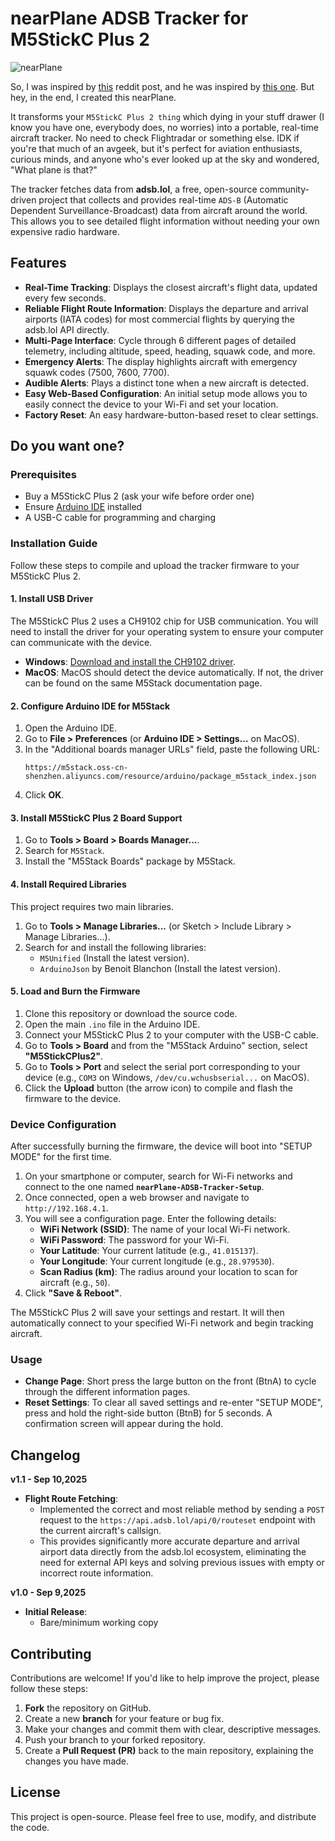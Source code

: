 # nearPlane ADSB Tracker for M5StickC Plus 2

![nearPlane](https://i.imgur.com/vP2evm9.jpeg)


So, I was inspired by [this](https://www.reddit.com/r/ADSB/comments/1nbsb3c/inspired_by_ufil1983s_nearest_aircraft_display_i/) reddit post, and he was inspired by [this one](https://www.reddit.com/r/ADSB/comments/1nb56ld/nearest_aircraft_display/). But hey, in the end, I created this nearPlane.

It transforms your `M5StickC Plus 2 thing` which dying in your stuff drawer (I know you have one, everybody does, no worries) into a portable, real-time aircraft tracker. No need to check Flightradar or something else. IDK if you're that much of an avgeek, but it's perfect for aviation enthusiasts, curious minds, and anyone who's ever looked up at the sky and wondered, "What plane is that?"

The tracker fetches data from **adsb.lol**, a free, open-source community-driven project that collects and provides real-time `ADS-B` (Automatic Dependent Surveillance-Broadcast) data from aircraft around the world. This allows you to see detailed flight information without needing your own expensive radio hardware.

## Features

*   **Real-Time Tracking**: Displays the closest aircraft's flight data, updated every few seconds.
*   **Reliable Flight Route Information**: Displays the departure and arrival airports (IATA codes) for most commercial flights by querying the adsb.lol API directly.
*   **Multi-Page Interface**: Cycle through 6 different pages of detailed telemetry, including altitude, speed, heading, squawk code, and more.
*   **Emergency Alerts**: The display highlights aircraft with emergency squawk codes (7500, 7600, 7700).
*   **Audible Alerts**: Plays a distinct tone when a new aircraft is detected.
*   **Easy Web-Based Configuration**: An initial setup mode allows you to easily connect the device to your Wi-Fi and set your location.
*   **Factory Reset**: An easy hardware-button-based reset to clear settings.

## Do you want one?

### Prerequisites

*   Buy a M5StickC Plus 2 (ask your wife before order one)
*   Ensure [Arduino IDE](https://www.arduino.cc/en/software) installed
*   A USB-C cable for programming and charging

### Installation Guide

Follow these steps to compile and upload the tracker firmware to your M5StickC Plus 2.

#### 1. Install USB Driver

The M5StickC Plus 2 uses a CH9102 chip for USB communication. You will need to install the driver for your operating system to ensure your computer can communicate with the device.

*   **Windows**: [Download and install the CH9102 driver](https://docs.m5stack.com/en/core/M5StickC%20PLUS2).
*   **MacOS**: MacOS should detect the device automatically. If not, the driver can be found on the same M5Stack documentation page.

#### 2. Configure Arduino IDE for M5Stack

1.  Open the Arduino IDE.
2.  Go to **File > Preferences** (or **Arduino IDE > Settings...** on MacOS).
3.  In the "Additional boards manager URLs" field, paste the following URL:
    ```
    https://m5stack.oss-cn-shenzhen.aliyuncs.com/resource/arduino/package_m5stack_index.json
    ```
4.  Click **OK**.

#### 3. Install M5StickC Plus 2 Board Support

1.  Go to **Tools > Board > Boards Manager...**.
2.  Search for `M5Stack`.
3.  Install the "M5Stack Boards" package by M5Stack.

#### 4. Install Required Libraries

This project requires two main libraries.

1.  Go to **Tools > Manage Libraries...** (or Sketch > Include Library > Manage Libraries...).
2.  Search for and install the following libraries:
    *   `M5Unified` (Install the latest version).
    *   `ArduinoJson` by Benoit Blanchon (Install the latest version).

#### 5. Load and Burn the Firmware

1.  Clone this repository or download the source code.
2.  Open the main `.ino` file in the Arduino IDE.
3.  Connect your M5StickC Plus 2 to your computer with the USB-C cable.
4.  Go to **Tools > Board** and from the "M5Stack Arduino" section, select **"M5StickCPlus2"**.
5.  Go to **Tools > Port** and select the serial port corresponding to your device (e.g., `COM3` on Windows, `/dev/cu.wchusbserial...` on MacOS).
6.  Click the **Upload** button (the arrow icon) to compile and flash the firmware to the device.

### Device Configuration

After successfully burning the firmware, the device will boot into "SETUP MODE" for the first time.

1.  On your smartphone or computer, search for Wi-Fi networks and connect to the one named **`nearPlane-ADSB-Tracker-Setup`**.
2.  Once connected, open a web browser and navigate to `http://192.168.4.1`.
3.  You will see a configuration page. Enter the following details:
    *   **WiFi Network (SSID)**: The name of your local Wi-Fi network.
    *   **WiFi Password**: The password for your Wi-Fi.
    *   **Your Latitude**: Your current latitude (e.g., `41.015137`).
    *   **Your Longitude**: Your current longitude (e.g., `28.979530`).
    *   **Scan Radius (km)**: The radius around your location to scan for aircraft (e.g., `50`).
4.  Click **"Save & Reboot"**.

The M5StickC Plus 2 will save your settings and restart. It will then automatically connect to your specified Wi-Fi network and begin tracking aircraft.

### Usage

*   **Change Page**: Short press the large button on the front (BtnA) to cycle through the different information pages.
*   **Reset Settings**: To clear all saved settings and re-enter "SETUP MODE", press and hold the right-side button (BtnB) for 5 seconds. A confirmation screen will appear during the hold.

## Changelog

**v1.1 - Sep 10,2025**

*   **Flight Route Fetching**:
    *   Implemented the correct and most reliable method by sending a `POST` request to the `https://api.adsb.lol/api/0/routeset` endpoint with the current aircraft's callsign.
    *   This provides significantly more accurate departure and arrival airport data directly from the adsb.lol ecosystem, eliminating the need for external API keys and solving previous issues with empty or incorrect route information.


**v1.0 - Sep 9,2025**

*   **Initial Release**:
    *   Bare/minimum working copy

## Contributing

Contributions are welcome! If you'd like to help improve the project, please follow these steps:

1.  **Fork** the repository on GitHub.
2.  Create a new **branch** for your feature or bug fix.
3.  Make your changes and commit them with clear, descriptive messages.
4.  Push your branch to your forked repository.
5.  Create a **Pull Request (PR)** back to the main repository, explaining the changes you have made.

## License

This project is open-source. Please feel free to use, modify, and distribute the code.